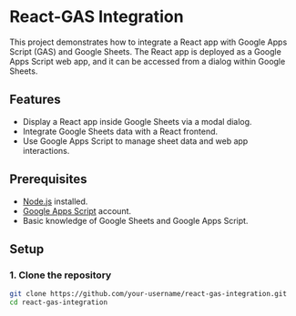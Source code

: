 # React-GAS Integration

This project demonstrates how to integrate a React app with Google Apps Script (GAS) and Google Sheets. The React app is deployed as a Google Apps Script web app, and it can be accessed from a dialog within Google Sheets.

## Features
- Display a React app inside Google Sheets via a modal dialog.
- Integrate Google Sheets data with a React frontend.
- Use Google Apps Script to manage sheet data and web app interactions.

## Prerequisites

- [Node.js](https://nodejs.org/) installed.
- [Google Apps Script](https://script.google.com/) account.
- Basic knowledge of Google Sheets and Google Apps Script.

## Setup

### 1. Clone the repository
```bash
git clone https://github.com/your-username/react-gas-integration.git
cd react-gas-integration
